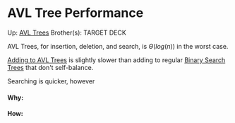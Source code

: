 # AVL Tree Performance

Up: [AVL Trees](avl_trees)
Brother(s):
TARGET DECK

AVL Trees, for insertion, deletion, and search, is $\Theta (log(n))$ in the worst case.

[Adding to AVL Trees](adding_to_avl_trees) is slightly slower than adding to regular [Binary Search Trees](binary_search_trees) that don't self-balance.

Searching is quicker, however






































#### Why:
#### How:









